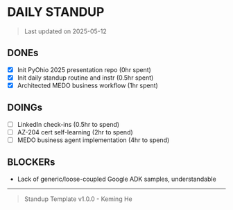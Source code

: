 # DAILY STANDUP

> Last updated on 2025-05-12

## DONEs

- [x] Init PyOhio 2025 presentation repo (0hr spent)
- [x] Init daily standup routine and instr (0.5hr spent)
- [x] Architected MEDO business workflow (1hr spent)

## DOINGs

- [ ] LinkedIn check-ins (0.5hr to spend)
- [ ] AZ-204 cert self-learning (2hr to spend)
- [ ] MEDO business agent implementation (4hr to spend)

## BLOCKERs

- Lack of generic/loose-coupled Google ADK samples, understandable

---

> Standup Template v1.0.0 - Keming He
